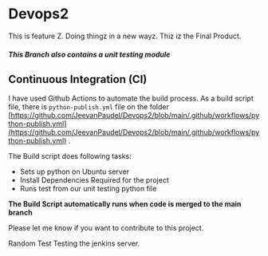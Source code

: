 # Devops2

This is feature Z. Doing thingz in a new wayz. Thiz iz the Final Product.

##### This Branch also contains a unit testing module


## Continuous Integration (CI) 

I have used Github Actions to automate the build process. As a build script file, there is `python-publish.yml` file on 
the folder [https://github.com/JeevanPaudel/Devops2/blob/main/.github/workflows/python-publish.yml](https://github.com/JeevanPaudel/Devops2/blob/main/.github/workflows/python-publish.yml) .

The Build script does following tasks:
* Sets up python on Ubuntu server
* Install Dependencies Required for the project
* Runs test from our unit testing python file


**The Build Script automatically runs when code is merged to the main branch**


Please let me know if you want to contribute to this project. 

Random Test
Testing the jenkins server.
